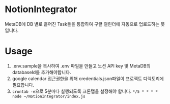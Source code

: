 # NotionIntegrator
MetaDB에 DB 별로 흩어진 Task들을 통합하여 구글 캘린더에 자동으로 업로드하는 봇입니다.

# Usage
1. .env.sample을 복사하여 .env 파일을 만들고 노션 API key 및 MetaDB의 databaseId를 추가해야합니다.
1. google calendar 접근권한을 위해 credentials.json파일이 프로젝트 디렉토리에 필요합니다.
1. `crontab -e`으로 5분마다 실행되도록 크론탭을 설정해야 합니다.
`*/5 * * * * node ~/NotionIntegrator/index.js`